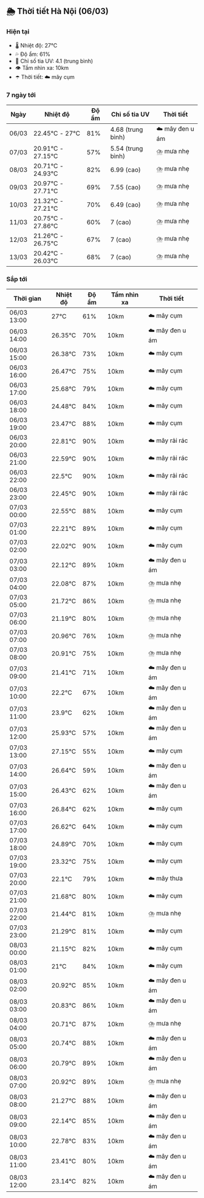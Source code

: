 ## 🌦️ Thời tiết Hà Nội (06/03)

### Hiện tại

- 🌡️ Nhiệt độ: 27℃
- 💦 Độ ẩm: 61%
- 🌟 Chỉ số tia UV: 4.1 (trung bình)
- 👁️ Tầm nhìn xa: 10km
- ☂️ Thời tiết: ☁️ mây cụm

### 7 ngày tới

| Ngày | Nhiệt độ | Độ ẩm | Chỉ số tia UV | Thời tiết |
| --- | --- | --- | --- | --- |
| 06/03 | 22.45℃ - 27℃ | 81% | 4.68 (trung bình) | ☁️ mây đen u ám |
| 07/03 | 20.91℃ - 27.15℃ | 57% | 5.54 (trung bình) | ⛈️ mưa nhẹ |
| 08/03 | 20.71℃ - 24.93℃ | 82% | 6.99 (cao) | ⛈️ mưa nhẹ |
| 09/03 | 20.97℃ - 27.71℃ | 69% | 7.55 (cao) | ⛈️ mưa nhẹ |
| 10/03 | 21.32℃ - 27.21℃ | 70% | 6.49 (cao) | ⛈️ mưa nhẹ |
| 11/03 | 20.75℃ - 27.86℃ | 60% | 7 (cao) | ⛈️ mưa nhẹ |
| 12/03 | 21.26℃ - 26.75℃ | 67% | 7 (cao) | ⛈️ mưa nhẹ |
| 13/03 | 20.42℃ - 26.03℃ | 68% | 7 (cao) | ⛈️ mưa nhẹ |

### Sắp tới

| Thời gian | Nhiệt độ | Độ ẩm | Tầm nhìn xa | Thời tiết |
| --- | --- | --- | --- | --- |
| 06/03 13:00 | 27℃ | 61% | 10km | ☁️ mây cụm |
| 06/03 14:00 | 26.35℃ | 70% | 10km | ☁️ mây đen u ám |
| 06/03 15:00 | 26.38℃ | 73% | 10km | ☁️ mây cụm |
| 06/03 16:00 | 26.47℃ | 75% | 10km | ☁️ mây cụm |
| 06/03 17:00 | 25.68℃ | 79% | 10km | ☁️ mây cụm |
| 06/03 18:00 | 24.48℃ | 84% | 10km | ☁️ mây cụm |
| 06/03 19:00 | 23.47℃ | 88% | 10km | ☁️ mây cụm |
| 06/03 20:00 | 22.81℃ | 90% | 10km | ☁️ mây rải rác |
| 06/03 21:00 | 22.59℃ | 90% | 10km | ☁️ mây rải rác |
| 06/03 22:00 | 22.5℃ | 90% | 10km | ☁️ mây rải rác |
| 06/03 23:00 | 22.45℃ | 90% | 10km | ☁️ mây rải rác |
| 07/03 00:00 | 22.55℃ | 88% | 10km | ☁️ mây cụm |
| 07/03 01:00 | 22.21℃ | 89% | 10km | ☁️ mây cụm |
| 07/03 02:00 | 22.02℃ | 90% | 10km | ☁️ mây cụm |
| 07/03 03:00 | 22.12℃ | 89% | 10km | ☁️ mây đen u ám |
| 07/03 04:00 | 22.08℃ | 87% | 10km | ⛈️ mưa nhẹ |
| 07/03 05:00 | 21.72℃ | 86% | 10km | ⛈️ mưa nhẹ |
| 07/03 06:00 | 21.19℃ | 80% | 10km | ⛈️ mưa nhẹ |
| 07/03 07:00 | 20.96℃ | 76% | 10km | ⛈️ mưa nhẹ |
| 07/03 08:00 | 20.91℃ | 75% | 10km | ⛈️ mưa nhẹ |
| 07/03 09:00 | 21.41℃ | 71% | 10km | ☁️ mây đen u ám |
| 07/03 10:00 | 22.2℃ | 67% | 10km | ☁️ mây đen u ám |
| 07/03 11:00 | 23.9℃ | 62% | 10km | ☁️ mây đen u ám |
| 07/03 12:00 | 25.93℃ | 57% | 10km | ☁️ mây đen u ám |
| 07/03 13:00 | 27.15℃ | 55% | 10km | ☁️ mây cụm |
| 07/03 14:00 | 26.64℃ | 59% | 10km | ☁️ mây đen u ám |
| 07/03 15:00 | 26.43℃ | 62% | 10km | ☁️ mây đen u ám |
| 07/03 16:00 | 26.84℃ | 62% | 10km | ☁️ mây cụm |
| 07/03 17:00 | 26.62℃ | 64% | 10km | ☁️ mây cụm |
| 07/03 18:00 | 24.89℃ | 70% | 10km | ☁️ mây cụm |
| 07/03 19:00 | 23.32℃ | 75% | 10km | ☁️ mây cụm |
| 07/03 20:00 | 22.1℃ | 79% | 10km | ☁️ mây thưa |
| 07/03 21:00 | 21.68℃ | 80% | 10km | ☁️ mây cụm |
| 07/03 22:00 | 21.44℃ | 81% | 10km | ⛈️ mưa nhẹ |
| 07/03 23:00 | 21.29℃ | 81% | 10km | ☁️ mây cụm |
| 08/03 00:00 | 21.15℃ | 82% | 10km | ☁️ mây cụm |
| 08/03 01:00 | 21℃ | 84% | 10km | ☁️ mây cụm |
| 08/03 02:00 | 20.92℃ | 85% | 10km | ☁️ mây đen u ám |
| 08/03 03:00 | 20.83℃ | 86% | 10km | ☁️ mây đen u ám |
| 08/03 04:00 | 20.71℃ | 87% | 10km | ⛈️ mưa nhẹ |
| 08/03 05:00 | 20.74℃ | 88% | 10km | ☁️ mây đen u ám |
| 08/03 06:00 | 20.79℃ | 89% | 10km | ☁️ mây đen u ám |
| 08/03 07:00 | 20.92℃ | 89% | 10km | ⛈️ mưa nhẹ |
| 08/03 08:00 | 21.27℃ | 88% | 10km | ☁️ mây đen u ám |
| 08/03 09:00 | 22.14℃ | 85% | 10km | ☁️ mây đen u ám |
| 08/03 10:00 | 22.78℃ | 83% | 10km | ☁️ mây đen u ám |
| 08/03 11:00 | 23.41℃ | 80% | 10km | ☁️ mây đen u ám |
| 08/03 12:00 | 23.14℃ | 82% | 10km | ☁️ mây đen u ám |
